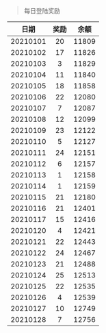 > 每日登陆奖励


| 日期 |  奖励 | 余额 | 
|:----:|:----:|:----:|
| 20210101 | 20 | 11809 |
| 20210102 | 17 | 11826 |
| 20210103 | 3 | 11829 |
| 20210104 | 11 | 11840 |
| 20210105 | 18 | 11858 |
| 20210106 | 22 | 12080 |
| 20210107 | 7  | 12087 |
| 20210108 |12  | 12099 |
| 20210109 |23  | 12122 |
| 20210110 |5  | 12127 |
| 20210111 |24  | 12151 |
| 20210112 |6  | 12157 |
| 20210113 |1  | 12158 |
| 20210114 |1  | 12159 |
| 20210115 |21  | 12180 |
| 20210116 |21  | 12401 |
| 20210117 |15  | 12416 |
| 20210120 |4  | 12421 |
| 20210121 |22  | 12443 |
| 20210122 |24  | 12467 |
| 20210123 |21  | 12488 |
| 20210124 |25  | 12513 |
| 20210125 |22  | 12535 |
| 20210126 |4  | 12539 |
| 20210127 |10  | 12749 |
| 20210128 |7  | 12756 |

